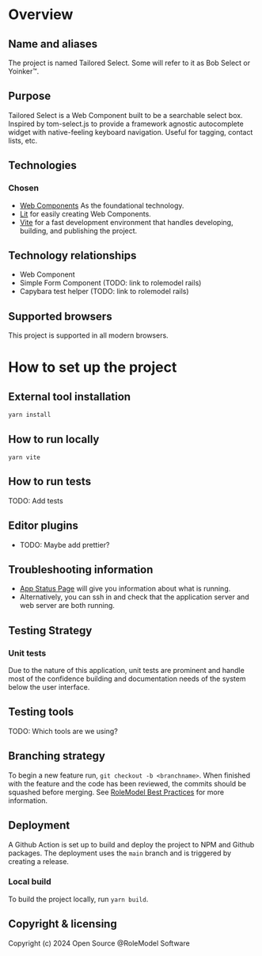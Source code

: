 # Overview

## Name and aliases

The project is named Tailored Select. Some will refer to it as Bob Select or Yoinker™️.

## Purpose

Tailored Select is a Web Component built to be a searchable select box. Inspired by tom-select.js to provide a framework agnostic autocomplete widget with native-feeling keyboard navigation. Useful for tagging, contact lists, etc.

## Technologies

### Chosen

* [Web Components](https://developer.mozilla.org/en-US/docs/Web/API/Web_components) As the foundational technology.
* [Lit](https://lit.dev/) for easily creating Web Components.
* [Vite](https://vitejs.dev/) for a fast development environment that handles developing, building, and publishing the project.

## Technology relationships

* Web Component
* Simple Form Component (TODO: link to rolemodel rails)
* Capybara test helper (TODO: link to rolemodel rails)

## Supported browsers

This project is supported in all modern browsers.

# How to set up the project

## External tool installation

`yarn install`

## How to run locally

`yarn vite`

## How to run tests

TODO: Add tests

## Editor plugins

* TODO: Maybe add prettier?

## Troubleshooting information

* [App Status Page](http://app.<applicationname>.com/_ping) will give you information about what is running.
* Alternatively, you can ssh in and check that the application server and web server are both running.

## Testing Strategy

### Unit tests

Due to the nature of this application, unit tests are prominent and handle most of the confidence building and documentation needs of the system below the user interface.

## Testing tools

TODO: Which tools are we using?

## Branching strategy

To begin a new feature run, `git checkout -b <branchname>`.
When finished with the feature and the code has been reviewed, the commits should be squashed before merging. See [RoleModel Best Practices](https://github.com/RoleModel/BestPractices) for more information.

## Deployment

A Github Action is set up to build and deploy the project to NPM and Github packages. The deployment uses the `main` branch and is triggered by creating a release.

### Local build

To build the project locally, run `yarn build`.

## Copyright & licensing

Copyright (c) 2024 Open Source @RoleModel Software
